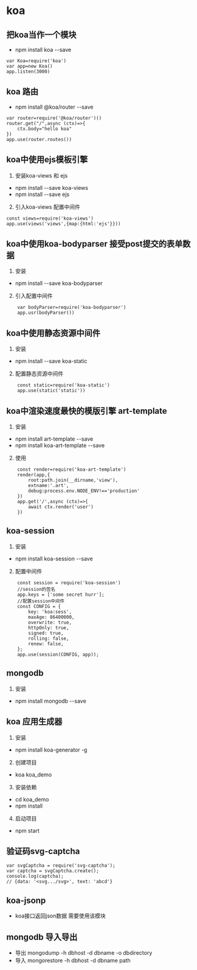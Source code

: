# koa
## 把koa当作一个模块
- npm install koa --save
```
var Koa=require('koa')
var app=new Koa()
app.listen(3000)
```

## koa 路由
- npm install @koa/router --save
```
var router=require('@koa/router')()
router.get("/",async (ctx)=>{
    ctx.body="hello koa"
})
app.use(router.routes())
```

## koa中使用ejs模板引擎
1. 安装koa-views 和 ejs
- npm install --save koa-views
- npm install --save ejs

2. 引入koa-views  配置中间件
```
const views=require('koa-views')
app.use(views('views',{map:{html:'ejs'}}))
```


## koa中使用koa-bodyparser 接受post提交的表单数据
1. 安装
- npm install --save koa-bodyparser
2. 引入配置中间件
```
    var bodyParser=require('koa-bodyparser')
    app.usr(bodyParser())
```

## koa中使用静态资源中间件
1. 安装
- npm install --save koa-static
2. 配置静态资源中间件
```
    const static=require('koa-static')
    app.use(static('static'))
```

## koa中渲染速度最快的模版引擎 art-template
1. 安装
- npm install art-template --save
- npm install koa-art-template --save
2. 使用
```
    const render=require('koa-art-template')
    render(app,{
        root:path.join(__dirname,'view'),
        extname:'.art',
        debug:process.env.NODE_ENV!=='production'
    })
    app.get('/',async (ctx)=>{
        await ctx.render('user')
    })
```

## koa-session
1. 安装
- npm install koa-session --save
2. 配置中间件
``` 
    const session = require('koa-session')
    //session的签名
    app.keys = ['some secret hurr'];
    //配置session中间件
    const CONFIG = {
        key: 'koa:sess',
        maxAge: 86400000,
        overwrite: true,
        httpOnly: true,
        signed: true,
        rolling: false,
        renew: false,
    };
    app.use(session(CONFIG, app));
```


## mongodb
1. 安装
- npm install mongodb --save


## koa 应用生成器
1. 安装
- npm install koa-generator -g

2. 创建项目
- koa koa_demo

3. 安装依赖
- cd koa_demo
- npm install

4. 启动项目
-  npm start


## 验证码svg-captcha
```
var svgCaptcha = require('svg-captcha');
var captcha = svgCaptcha.create();
console.log(captcha);
// {data: '<svg.../svg>', text: 'abcd'}
```

## koa-jsonp
- koa接口返回json数据 需要使用该模块


## mongodb 导入导出
- 导出
mongodump -h dbhost -d dbname -o dbdirectory
- 导入
mongorestore -h dbhost -d dbname path 